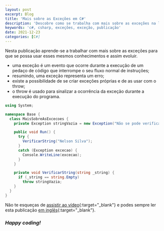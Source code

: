```yaml
---
layout: post
excerpt: Blog
title: 'Mais sobre as Exceções em C#'
description: 'Descobre como se trabalha com mais sobre as exceções na linguagem de programação C#. Obtém respostas às tuas dúvidas com a teoria e os exemplos apresentados.'
keywords: 'c#, csharp, exceções, exceção, publicação'
date: 2021-12-23
categories: [C#]
---
```


Nesta publicação aprende-se a trabalhar com mais sobre as exceções para que se possa usar esses mesmos conhecimentos e assim evoluir.

- uma exceção é um evento que ocorre durante a execução de um pedaço de código que interrompe o seu fluxo normal de instruções;
- resumindo, uma exceção representa um erro;
- existe a possibilidade de se criar exceções próprias e de as usar com o throw;
- o throw é usado para sinalizar a ocorrência da exceção durante a execução do programa.

```csharp
using System;

namespace Base {
  class MaisSobreAsExcecoes {
    private Exception stringVazia = new Exception("Não se pode verificar uma string que esteja vazia.");

    public void Run() {
      try {
        VerificarString("Nelson Silva");
      }
      catch (Exception excecao) {
        Console.WriteLine(excecao);
      }
    }

    private void VerificarString(string _string) {
      if (_string == string.Empty)
        throw stringVazia;
    }
  }
}
```

Não te esqueças de [assistir ao vídeo](https://youtu.be/06RgzwoqPDU){:target="\_blank"} e podes sempre ler esta publicação [em inglês](https://nelsonsilvadev.com/blog/20211223/more-about-exceptions-in-csharp/){:target="\_blank"}.

### _Happy coding!_
